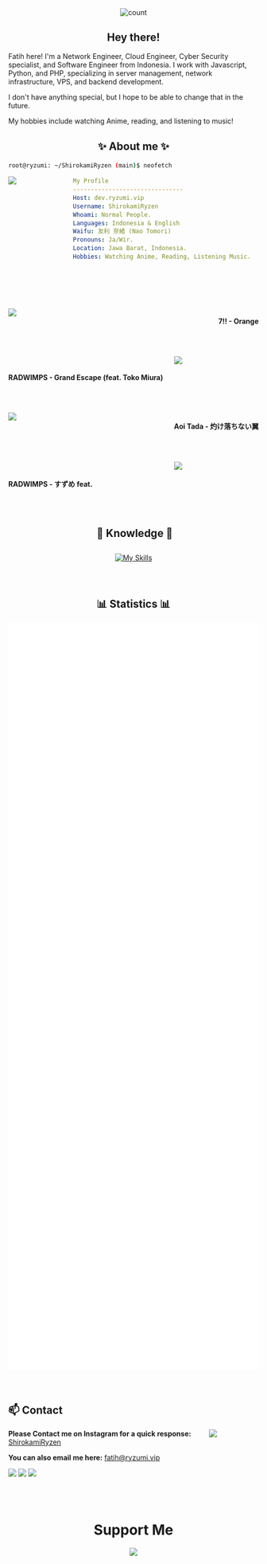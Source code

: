 <div align="center">
    <p>
        <img align="center" alt="count" src="https://count.getloli.com/@ShirokamiRyzen?name=ShirokamiRyzen&theme=original-new">
    </p>
</div>

<h2 align="center">Hey there!</h2>
Fatih here! I'm a Network Engineer, Cloud Engineer, Cyber Security specialist, and Software Engineer from Indonesia. I work with Javascript, Python, and PHP, specializing in server management, network infrastructure, VPS, and backend development.

I don't have anything special, but I hope to be able to change that in the future.

My hobbies include watching Anime, reading, and listening to music!

<h2 align="center"> ✨ About me ✨ </h2>

```sh
root@ryzumi: ~/ShirokamiRyzen (main)$ neofetch
```

<img align="left" src="https://avatars.githubusercontent.com/u/76462435?s=400&u=967128a7cc1194a9533509af422d9da3cd517e66&v=4" width="130px"/>

```yaml
My Profile
-------------------------------
Host: dev.ryzumi.vip
Username: ShirokamiRyzen
Whoami: Normal People.
Languages: Indonesia & English
Waifu: 友利 奈緒 (Nao Tomori)
Pronouns: Ja/Wir.
Location: Jawa Barat, Indonesia.
Hobbies: Watching Anime, Reading, Listening Music.

```

<div>
<br>
<br>
<br>
<br>

<p align="right"><a href = "https://music.youtube.com/watch?v=O48gok_FLCg"><img src = "https://i.ytimg.com/vi/O48gok_FLCg/maxresdefault.jpg" width = "170" align = "left"/></a><b><br>7!! - Orange </b></p>
<br>
<br>

<p align="left"><a href = "https://music.youtube.com/watch?v=WwyDpKXG83A"><img  src ="https://i.ytimg.com/vi_webp/WwyDpKXG83A/maxresdefault.webp" width="170" align="right"></a><b><br><br>RADWIMPS - Grand Escape (feat. Toko Miura)</b></p>

<br>
<br>

<p align="right"><a href="https://music.youtube.com/watch?v=2kBD6ZueXNo"><img src="https://i.ytimg.com/vi_webp/2kBD6ZueXNo/maxresdefault.webp" width="170" align="left"></a><b><br>Aoi Tada - 灼け落ちない翼</b></p>
<br>
<br>

<p align="left"><a href = "https://music.youtube.com/watch?v=OqQAFmkrzew"><img  src ="https://i.ytimg.com/vi_webp/OqQAFmkrzew/maxresdefault.webp" width="170" align="right"></a><b><br><br>RADWIMPS - すずめ feat.</b></p>

<br>
</div>
<br>

<div>
<h2 align="center"> 📖 Knowledge 📖 </h2>
</div>
<div align = "center">
<p align = "center">
     <a href="https://skillicons.dev/icons?i=js,laravel,ts">
        <img style="margin: 10px"src="https://skillicons.dev/icons?i=js,ts,react,astro,express,wordpress,nodejs,bun,git,vscode,go,php,laravel,docker,nginx,aws,gcp,azure,cloudflare,replit,netlify,vercel,nix,linux,windows,mysql,mongo,supabase,firebase,sqlite&perline=6" alt="My Skills"/> 
    </a>
</p>
</div>
<br>

<div>
<h2 align="center"> 📊 Statistics 📊 </h2>
</div>
<div align="center">
    <img width="625em" src="./github-metrics.svg" />
</div>
<br>
<br>

<!-- <br><br><br><br> -->

## **📫 Contact**

<a href="https://github.com/ShirokamiRyzen"><img align="right" width="100" src="https://c.tenor.com/GObeT8ZUrCQAAAAd/tenor.gif" /></a> **Please Contact me on Instagram for a quick
response:** [ShirokamiRyzen](https://www.instagram.com/fatih_frdaus)

**You can also email me here:** fatih@ryzumi.vip

[![](https://img.shields.io/badge/Instagram-E4405F?logo=instagram&logoColor=white)](https://www.instagram.com/fatih_frdaus)
[![](https://img.shields.io/badge/Telegram-2ca5e0?logo=telegram&logoColor=white)](https://t.me/ShirokamiRyzen)
[![](https://img.shields.io/badge/Mail-D14836?logo=gmail&logoColor=white)](mailto:fatih@ryzumi.vip)

<br> 
<br>

<h1 align="center">Support Me</h1>

<p align="center">
    <a href="https://github.com/sponsors/ShirokamiRyzen" target="_blank">
        <img src="https://telegra.ph/file/14a7745f434cd21e900d6.jpg">
    </a>
</p>